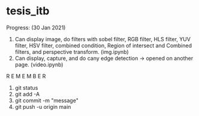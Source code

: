 # tesis_itb

Progress:
(30 Jan 2021)
1. Can display image, do filters with sobel filter, RGB filter, HLS filter, YUV filter, HSV filter, combined condition, Region of intersect and Combined filters, and perspective transform. (img.ipynb)
2. Can display, capture, and do cany edge detection -> opened on another page. (video.ipynb)




R E M E M B E R
1. git status
2. git add -A
3. git commit -m "message"
4. git push -u origin main